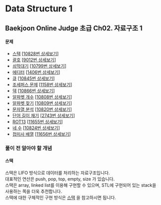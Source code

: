 Data Structure 1
================

Baekjoon Online Judge 초급 Ch02. 자료구조 1
----------------------------------------

#### 문제

* [스택](./Stack) [[10828번 상세보기](https://www.acmicpc.net/problem/10828)]
* [괄호](./Parenthesis) [[9012번 상세보기](https://www.acmicpc.net/problem/9012)]
* [쇠막대기](./Metal_Rod) [[10799번 상세보기](https://www.acmicpc.net/problem/10799)]
* [에디터](./Editor) [[1406번 상세보기](https://www.acmicpc.net/problem/1406)]
* [큐](./Queue) [[10845번 상세보기](https://www.acmicpc.net/problem/10845)]
* [조세퍼스 문제](./Josephus) [[1158번 상세보기](https://www.acmicpc.net/problem/1158)]
* [덱](./Deque) [[10866번 상세보기](https://www.acmicpc.net/problem/10866)]
* [알파벳 개수](./Number_of_Alphabet) [[10808번 상세보기](https://www.acmicpc.net/problem/10808)]
* [알파벳 찾기](./Search_for_Alphabet) [[10809번 상세보기](https://www.acmicpc.net/problem/10809)]
* [문자열 분석](./String_Analysis) [[10820번 상세보기](https://www.acmicpc.net/problem/10820)]
* [단어 길이 재기](./Word_Length) [[2743번 상세보기](https://www.acmicpc.net/problem/2743)]
* [ROT13](./ROT13) [[11655번 상세보기](https://www.acmicpc.net/problem/11655)]
* [네 수](./Four_Number) [[10824번 상세보기](https://www.acmicpc.net/problem/10824)]
* [접미사 배열](./Suffix_Array) [[11656번 상세보기](https://www.acmicpc.net/problem/11656)]

### 풀이 전 알아야 할 개념

#### 스택

스택은 LIFO 방식으로 데이터를 처리하는 자료구조입니다.  
대표적인 연산은 push, pop, top, empty, size 가 있습니다.  
스택은 array, linked list를 이용해 구현할 수 있으며, STL에 구현되어 있는 stack을 사용하는 쪽을 더욱 추천합니다.  
스택에 대한 구체적인 구현 방식은 [스택](./Stack) 을 참고하시면 됩니다.